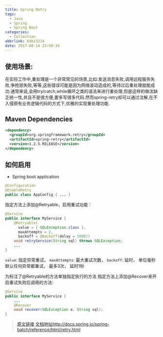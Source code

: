 ```yaml
---
title: Spring Retry
tags:
  - Java
  - Spring
  - Spring Boot
categories:
  - Collection
abbrlink: 69b13214
date: 2017-08-14 23:50:34
---
```

## 使用场景:

在实际工作中,重处理是一个非常常见的场景,比如:发送消息失败,调用远程服务失败,争抢锁失败,等等,这些错误可能是因为网络波动造成的,等待过后重处理就能成功.通常来说,会用try/catch,while循环之类的语法来进行重处理,但是这样的做法缺乏统一性,并且不是很方便,要多写很多代码.然而spring-retry却可以通过注解,在不入侵原有业务逻辑代码的方式下,优雅的实现重处理功能.

## Maven Dependencies

```xml
<dependency>
  <groupId>org.springframework.retry</groupId>
  <artifactId>spring-retry</artifactId>
  <version>1.2.5.RELEASE</version>
</dependency>
```

## 如何启用

- Spring boot application

```java
@Configuration
@EnableRetry
public class AppConfig { ... }
```

指定方法上添加@Retryable，启用重试功能：

```java
@Service
public interface MyService {
    @Retryable(
      value = { SQLException.class },
      maxAttempts = 2,
      backoff = @Backoff(delay = 5000))
    void retryService(String sql) throws SQLException;
    ...
}
```

`value`: 指定异常重试， `maxAttempts`: 最大重试次数， `backoff`: 延时， 单位毫秒
默认任何异常都重试， 最多3次， 延时1秒

为标注了@Retryable的方法单独指定执行的方法
指定方法上添加@Recover来开启重试失败后调用的方法:

```java
@Service
public interface MyService {
    ...
    @Recover
    void recover(SQLException e, String sql);
}
```

> [原文链接](http://www.baeldung.com/spring-retry)
> [文档地址http://docs.spring.io/spring-batch/reference/html/retry.html](http://docs.spring.io/spring-batch/reference/html/retry.html)